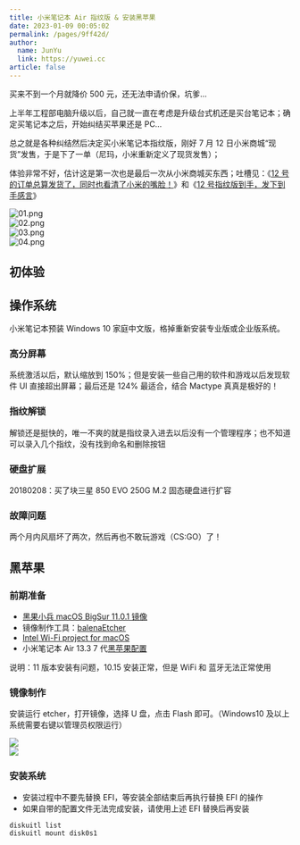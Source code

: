 ```yaml
---
title: 小米笔记本 Air 指纹版 & 安装黑苹果
date: 2023-01-09 00:05:02
permalink: /pages/9ff42d/
author: 
  name: JunYu
  link: https://yuwei.cc
article: false
---
```

买来不到一个月就降价 500 元，还无法申请价保，坑爹…

上半年工程部电脑升级以后，自己就一直在考虑是升级台式机还是买台笔记本；确定买笔记本之后，开始纠结买苹果还是 PC…

总之就是各种纠结然后决定买小米笔记本指纹版，刚好 7 月 12 日小米商城“现货”发售，于是下了一单（尼玛，小米重新定义了现货发售）；

体验非常不好，估计这是第一次也是最后一次从小米商城买东西；吐槽见：《[12 号的订单总算发货了，同时也看清了小米的嘴脸！](http://bbs.xiaomi.cn/t-13616945)》和《[12 号指纹版到手，发下到手感言](http://bbs.xiaomi.cn/t-13620508)》

![01.png](https://f.pz.al/pzal/2023/01/13/950ace89e9aad.png)  
![02.png](https://f.pz.al/pzal/2023/01/13/3dbdbc1351261.png)  
![03.png](https://f.pz.al/pzal/2023/01/13/ec071bab00195.png)  
![04.png](https://f.pz.al/pzal/2023/01/13/3afceea0f0db2.png)
## 初体验
## 操作系统
小米笔记本预装 Windows 10 家庭中文版，格掉重新安装专业版或企业版系统。
### 高分屏幕
系统激活以后，默认缩放到 150%；但是安装一些自己用的软件和游戏以后发现软件 UI 直接超出屏幕；最后还是 124% 最适合，结合 Mactype 真真是极好的！
### 指纹解锁
解锁还是挺快的，唯一不爽的就是指纹录入进去以后没有一个管理程序；也不知道可以录入几个指纹，没有找到命名和删除按钮
### 硬盘扩展
20180208：买了块三星 850 EVO 250G M.2 固态硬盘进行扩容
### 故障问题
两个月内风扇坏了两次，然后再也不敢玩游戏（CS:GO）了！
## 黑苹果
### 前期准备
- [黑果小兵 macOS BigSur 11.0.1 镜像](https://blog.daliansky.net/macOS-BigSur-11.0.1-20B29-Release-version-with-Clover-5126-original-image-Double-EFI-Version-UEFI-and-MBR.html)
- 镜像制作工具：[balenaEtcher](https://www.balena.io/etcher/)
- [Intel Wi-Fi project for macOS](https://openintelwireless.github.io/itlwm/#download)
- 小米笔记本 Air 13.3 7 代[黑苹果配置](https://github.com/jasper-wan/Xiaomi-Air-i5-7200U)

说明：11 版本安装有问题，10.15 安装正常，但是 WiFi 和 蓝牙无法正常使用
### 镜像制作
安装运行 etcher，打开镜像，选择 U 盘，点击 Flash 即可。（Windows10 及以上系统需要右键以管理员权限运行）

![](https://f.pz.al/pzal/2023/01/13/57d14847366dc.gif)  
![](https://f.pz.al/pzal/2023/01/13/4029b7c6f39d8.png)
### 安装系统
- 安装过程中不要先替换 EFI，等安装全部结束后再执行替换 EFI 的操作
- 如果自带的配置文件无法完成安装，请使用上述 EFI 替换后再安装
```bash
diskuitl list
diskuitl mount disk0s1
```
